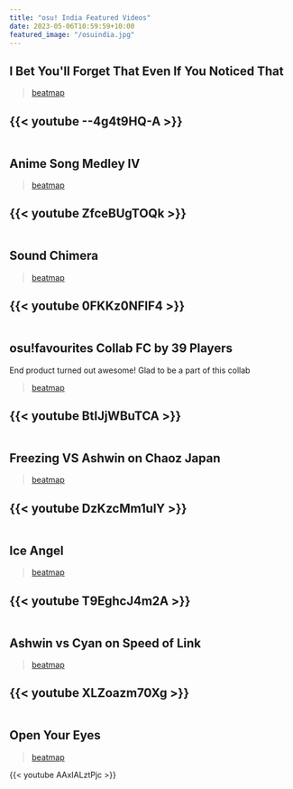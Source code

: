 ```yaml
---
title: "osu! India Featured Videos"
date: 2023-05-06T10:59:59+10:00
featured_image: "/osuindia.jpg"
---
```


<!--more-->

I Bet You'll Forget That Even If You Noticed That
---
> [beatmap](https://osu.ppy.sh/beatmapsets/601135#osu/1270000)

{{< youtube --4g4t9HQ-A >}}
\
\
\
Anime Song Medley IV
---
> [beatmap](https://osu.ppy.sh/beatmapsets/297110#osu/667021)

{{< youtube ZfceBUgTOQk >}}
\
\
\
Sound Chimera
---
> [beatmap](https://osu.ppy.sh/beatmapsets/813569#osu/1805910)

{{< youtube 0FKKz0NFIF4 >}}
\
\
\
osu!favourites Collab FC by 39 Players
---

End product turned out awesome! Glad to be a part of this collab

> [beatmap](https://osu.ppy.sh/beatmapsets/603738#osu/1597247)

{{< youtube BtIJjWBuTCA >}}
\
\
\
Freezing VS Ashwin on Chaoz Japan
---

> [beatmap](https://osu.ppy.sh/beatmapsets/31115#osu/102441)

{{< youtube DzKzcMm1ulY >}}
\
\
\
Ice Angel
---

> [beatmap](https://osu.ppy.sh/beatmapsets/297933#osu/668662)

{{< youtube T9EghcJ4m2A >}}
\
\
\
Ashwin vs Cyan on Speed of Link
---

> [beatmap](https://osu.ppy.sh/beatmapsets/359173#osu/794779)

{{< youtube XLZoazm70Xg >}}
\
\
\
Open Your Eyes
---

> [beatmap](https://osu.ppy.sh/beatmapsets/880456#osu/1871739)

{{< youtube AAxIALztPjc >}}

